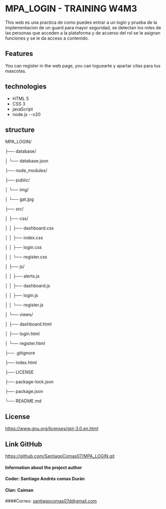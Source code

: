 # MPA_LOGIN - TRAINING W4M3

This web es una practica de como puedes entrar a un login y prueba de la implementacion de un guard para mayor seguridad, se detectan los roles de las personas que acceden a la plataforma y de acuerso del rol se le asignan funciones y se le da acceso a contenido.



## Features
You can register in the web page, you can loguearte y apartar citas para tus mascotas.


## technologies

* HTML 5
* CSS 3
* javaScript 
* node.js --v20


## structure

MPA_LOGIN/

├── database/

│   └── database.json

├── node_modules/

├── public/

│   └── img/

│       └── gat.jpg

├── src/

│   ├── css/

│   │   ├── dashboard.css

│   │   ├── index.css

│   │   ├── login.css

│   │   └── register.css

│   ├── js/

│   │   ├── alerts.js

│   │   ├── dashboard.js

│   │   ├── login.js

│   │   └── register.js

│   └── views/

│       ├── dashboard.html

│       ├── login.html

│       └── register.html

├── .gitignore

├── index.html

├── LICENSE

├── package-lock.json

├── package.json

└── README.md


## License
https://www.gnu.org/licenses/gpl-3.0.en.html


## Link GitHub
https://github.com/SantiagoComas07/MPA_LOGIN.git



#### Information about the project author
#### Coder: Santiago Andrés comas Durán
#### Clan: Caiman
####Correo: santiagocomas07d@gmail.com